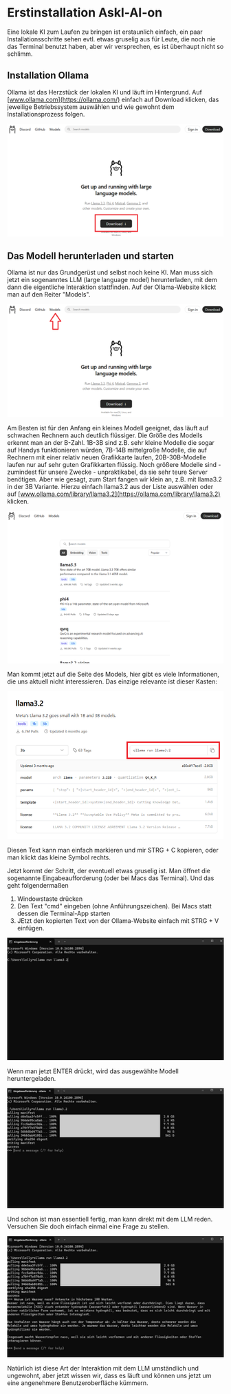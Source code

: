 # Erstinstallation Askl-AI-on

Eine lokale KI zum Laufen zu bringen ist erstaunlich einfach, ein paar Installationsschritte sehen evtl. etwas gruselig aus für Leute, die noch nie das Terminal benutzt haben, aber wir versprechen, es ist überhaupt nicht so schlimm.

## Installation Ollama

Ollama ist das Herzstück der lokalen KI und läuft im Hintergrund. Auf [www.ollama.com](https://ollama.com/) einfach auf Download klicken, das jeweilige Betriebssystem auswählen und wie gewohnt dem Installationsprozess folgen.

![Ollamadownload](images/ollamadownload.png)

## Das Modell herunterladen und starten

Ollama ist nur das Grundgerüst und selbst noch keine KI. Man muss sich jetzt ein sogenanntes LLM (large language model) herunterladen, mit dem dann die eigentliche Interaktion stattfinden. Auf der Ollama-Website klickt man auf den Reiter "Models".

![Modeldownload](images/modeldownload.png)

Am Besten ist für den Anfang ein kleines Modell geeignet, das läuft auf schwachen Rechnern auch deutlich flüssiger. Die Größe des Modells erkennt man an der B-Zahl. 1B-3B sind z.B. sehr kleine Modelle die sogar auf Handys funktionieren würden, 7B-14B mittelgroße Modelle, die auf Rechnern mit einer relativ neuen Grafikkarte laufen, 20B-30B-Modelle laufen nur auf sehr guten Grafikkarten flüssig. Noch größere Modelle sind - zumindest für unsere Zwecke - unpraktikabel, da sie sehr teure Server benötigen. Aber wie gesagt, zum Start fangen wir klein an, z.B. mit llama3.2 in der 3B Variante. Hierzu einfach llama3.2 aus der Liste auswählen oder auf [www.ollama.com/library/llama3.2](https://ollama.com/library/llama3.2) klicken.

![Model](images/model.png)

Man kommt jetzt auf die Seite des Models, hier gibt es viele Informationen, die uns aktuell nicht interessieren. Das einzige relevante ist dieser Kasten:

![cmd-Code](images/cmdcode.png)

Diesen Text kann man einfach markieren und mir STRG + C kopieren, oder man klickt das kleine Symbol rechts.

Jetzt kommt der Schritt, der eventuell etwas gruselig ist. Man öffnet die sogenannte Eingabeaufforderung (oder bei Macs das Terminal). Und das geht folgendermaßen
1. Windowstaste drücken
2. Den Text "cmd" eingeben (ohne Anführungszeichen). Bei Macs statt dessen die Terminal-App starten
3. JEtzt den kopierten Text von der Ollama-Website einfach mit STRG + V einfügen.

![cmd-1](images/cmd1.png)

Wenn man jetzt ENTER drückt, wird das ausgewählte Modell heruntergeladen.

![cmd-2](images/cmd2.png)

Und schon ist man essentiell fertig, man kann direkt mit dem LLM reden. Versuchen Sie doch einfach einmal eine Frage zu stellen.

![cmd-3](images/cmd3.png)

Natürlich ist diese Art der Interaktion mit dem LLM umständlich und ungewohnt, aber jetzt wissen wir, dass es läuft und können uns jetzt um eine angenehmere Benutzeroberfläche kümmern.